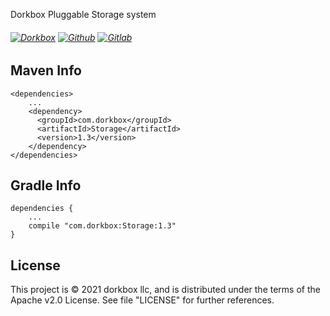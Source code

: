 Dorkbox Pluggable Storage system

###### [![Dorkbox](https://badge.dorkbox.com/dorkbox.svg "Dorkbox")](https://git.dorkbox.com/dorkbox/Storage) [![Github](https://badge.dorkbox.com/github.svg "Github")](https://github.com/dorkbox/Storage) [![Gitlab](https://badge.dorkbox.com/gitlab.svg "Gitlab")](https://gitlab.com/dorkbox/Storage)


Maven Info
---------
```
<dependencies>
    ...
    <dependency>
      <groupId>com.dorkbox</groupId>
      <artifactId>Storage</artifactId>
      <version>1.3</version>
    </dependency>
</dependencies>
```

Gradle Info
---------
```
dependencies {
    ...
    compile "com.dorkbox:Storage:1.3"
}
```


License
---------
This project is © 2021 dorkbox llc, and is distributed under the terms of the Apache v2.0 License. See file "LICENSE" for further 
references.
